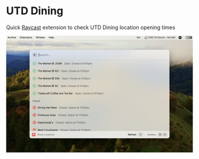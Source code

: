 # UTD Dining

Quick [Raycast](https://raycast.com) extension to check UTD Dining location opening times

![Listing of UTD Dining locations and open/close statuses displayed in a Raycast window](screenshot.png)